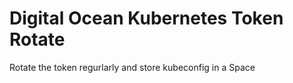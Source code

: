 # Digital Ocean Kubernetes Token Rotate

Rotate the token regurlarly and store kubeconfig in a Space

